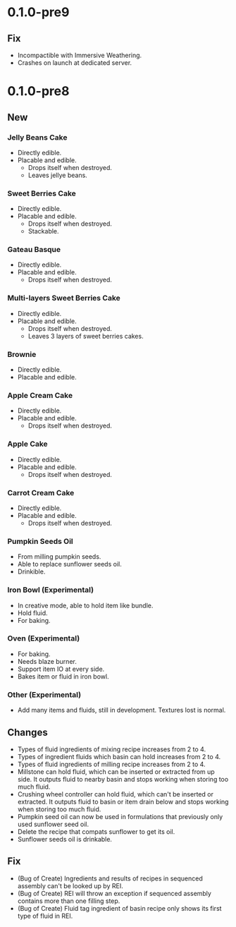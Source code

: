 # 0.1.0-pre9

## Fix

- Incompactible with Immersive Weathering.
- Crashes on launch at dedicated server.

# 0.1.0-pre8

## New

### Jelly Beans Cake

- Directly edible.
- Placable and edible.
  - Drops itself when destroyed.
  - Leaves jellye beans.

### Sweet Berries Cake

- Directly edible.
- Placable and edible.
  - Drops itself when destroyed.
  - Stackable.

### Gateau Basque

- Directly edible.
- Placable and edible.
  - Drops itself when destroyed.

### Multi-layers Sweet Berries Cake

- Directly edible.
- Placable and edible.
  - Drops itself when destroyed.
  - Leaves 3 layers of sweet berries cakes.

### Brownie

- Directly edible.
- Placable and edible.

### Apple Cream Cake

- Directly edible.
- Placable and edible.
  - Drops itself when destroyed.

### Apple Cake

- Directly edible.
- Placable and edible.
  - Drops itself when destroyed.

### Carrot Cream Cake

- Directly edible.
- Placable and edible.
  - Drops itself when destroyed.

### Pumpkin Seeds Oil

- From milling pumpkin seeds.
- Able to replace sunflower seeds oil.
- Drinkible.

### Iron Bowl (Experimental)

- In creative mode, able to hold item like bundle.
- Hold fluid.
- For baking.

### Oven (Experimental)

- For baking.
- Needs blaze burner.
- Support item IO at every side.
- Bakes item or fluid in iron bowl.

### Other (Experimental)

- Add many items and fluids, still in development. Textures lost is normal.

## Changes

- Types of fluid ingredients of mixing recipe increases from 2 to 4.
- Types of ingredient fluids which basin can hold increases from 2 to 4.
- Types of fluid ingredients of milling recipe increases from 2 to 4.
- Millstone can hold fluid, which can be inserted or extracted from up side. It outputs fluid to nearby basin and stops working when storing too much fluid.
- Crushing wheel controller can hold fluid, which can't be inserted or extracted. It outputs fluid to basin or item drain below and stops working when storing too much fluid.
- Pumpkin seed oil can now be used in formulations that previously only used sunflower seed oil.
- Delete the recipe that compats sunflower to get its oil.
- Sunflower seeds oil is drinkable.

## Fix

- (Bug of Create) Ingredients and results of recipes in sequenced assembly can't be looked up by REI.
- (Bug of Create) REI will throw an exception if sequenced assembly contains more than one filling step.
- (Bug of Create) Fluid tag ingredient of basin recipe only shows its first type of fluid in REI.